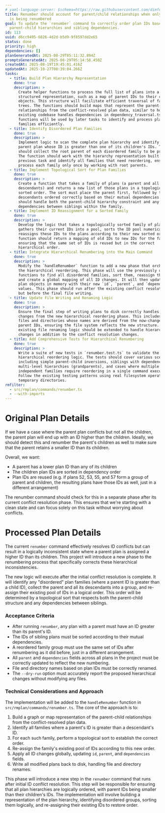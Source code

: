 ```yaml
---
# yaml-language-server: $schema=https://raw.githubusercontent.com/dimfeld/llmutils/main/schema/rmplan-plan-schema.json
title: Renumber should account for parent/child relationships when only parent
  is being renumbered
goal: To update the `renumber` command to correctly order plan IDs based on
  parent-child hierarchies and sibling dependencies.
id: 113
uuid: d6cc9495-6826-4d2d-b5d9-9f8597dd2e65
status: done
priority: high
dependencies: []
planGeneratedAt: 2025-08-29T05:11:32.894Z
promptsGeneratedAt: 2025-08-29T05:14:58.450Z
createdAt: 2025-08-19T19:45:01.416Z
updatedAt: 2025-10-27T08:39:04.266Z
tasks:
  - title: Build Plan Hierarchy Representation
    done: true
    description: >
      Create helper functions to process the full list of plans into a
      structured representation, such as a map of parent IDs to their child plan
      objects. This structure will facilitate efficient traversal of family
      trees. The functions should build maps that represent the parent-child
      relationships from the conflict-resolved plan data, similar to how the
      existing codebase handles dependencies in dependency_traversal.ts. These
      functions will be used by later tasks to identify and process plan
      families efficiently.
  - title: Identify Disordered Plan Families
    done: true
    description: >
      Implement logic to scan the complete plan hierarchy and identify any
      parent plan whose ID is greater than one of its children's IDs. This logic
      should collect the root parent of each disordered family to be processed.
      The function should work with the hierarchy representation built in the
      previous task and identify all families that need reordering, ensuring we
      process each family only once by working with root parents.
  - title: Implement Topological Sort for Plan Families
    done: true
    description: >
      Create a function that takes a family of plans (a parent and all its
      descendants) and returns a new list of those plans in a topologically
      sorted order. The sort must place the parent first, followed by the
      descendants ordered correctly based on their mutual dependencies. This
      should handle both the parent-child hierarchy constraint and any explicit
      dependencies between siblings within the family.
  - title: Implement ID Reassignment for a Sorted Family
    done: true
    description: >
      Develop the logic that takes a topologically sorted family of plans,
      gathers their current IDs into a pool, sorts the ID pool numerically, and
      reassigns these IDs to the plans according to their new sorted order. This
      function should return a mapping of old IDs to new IDs for the family,
      ensuring that the same set of IDs is reused but in the correct
      hierarchical order.
  - title: Integrate Hierarchical Renumbering into the Main Command
    done: true
    description: >
      Modify the `handleRenumber` function to add a new phase that orchestrates
      the hierarchical reordering. This phase will use the previously developed
      functions to find all disordered families, sort them, reassign their IDs,
      and create a global mapping of all ID changes. It will then update all
      plan objects in memory with their new `id`, `parent`, and `dependencies`
      values. This phase should run after the existing conflict resolution logic
      but before the final file writing.
  - title: Update File Writing and Renaming Logic
    done: true
    description: >
      Ensure the final step of writing plans to disk correctly handles the
      changes from the new hierarchical reordering phase. This includes renaming
      files and directories whose names are derived from the now-changed plan or
      parent IDs, ensuring the file system reflects the new structure. The
      existing file renaming logic should be extended to handle hierarchical ID
      changes in addition to the conflict resolution changes.
  - title: Add Comprehensive Tests for Hierarchical Renumbering
    done: true
    description: >
      Write a suite of new tests in `renumber.test.ts` to validate the
      hierarchical reordering logic. The tests should cover various scenarios,
      including simple parent-child inversions, siblings with dependencies,
      multi-level hierarchies (grandparents), and cases where multiple
      independent families require reordering in a single command execution.
      Follow the existing testing patterns using real filesystem operations and
      temporary directories.
rmfilter:
  - src/rmplan/commands/renumber.ts
  - --with-imports
---
```


# Original Plan Details

If we have a case where the parent plan conflicts but not all the children, the parent plan will end up with an ID
higher than the children. Ideally, we should detect this and renumber the parent's children as well to make sure that
the parent retains a smaller ID than its children. 

Overall, we want:
- A parent has a lower plan ID than any of its children
- The children plan IDs are sorted in dependency order
- Plan IDs are reused (e.g. if plans 52, 53, 55, and 57 form a group of parent and children, the resulting plans have those IDs as well, just in a different arrangement)

The renumber command should check for this in a separate phase after its current conflict resolution phase. This ensures
that we're starting with a clean state and can focus solely on this task without worrying about conflicts.

# Processed Plan Details

The current `renumber` command effectively resolves ID conflicts but can result in a logically inconsistent state where a parent plan is assigned a higher ID than its children. This project will introduce a new phase to the renumbering process that specifically corrects these hierarchical inconsistencies.

The new logic will execute after the initial conflict resolution is complete. It will identify any "disordered" plan families (where a parent ID is greater than a child ID), collect the parent and all its descendants into a group, and re-assign their existing pool of IDs in a logical order. This order will be determined by a topological sort that respects both the parent-child structure and any dependencies between siblings.

### Acceptance Criteria
- After running `renumber`, any plan with a parent must have an ID greater than its parent's ID.
- The IDs of sibling plans must be sorted according to their mutual dependencies.
- A reordered family group must use the same set of IDs after renumbering as it did before, just in a different arrangement.
- All `parent` and `dependencies` fields across all plans in the project must be correctly updated to reflect the new numbering.
- File and directory names based on plan IDs must be correctly renamed.
- The `--dry-run` option must accurately report the proposed hierarchical changes without modifying any files.

### Technical Considerations and Approach
The implementation will be added to the `handleRenumber` function in `src/rmplan/commands/renumber.ts`. The core of the approach is to:
1.  Build a graph or map representation of the parent-child relationships from the conflict-resolved plan data.
2.  Identify all families where a parent's ID is greater than a descendant's ID.
3.  For each such family, perform a topological sort to establish the correct order.
4.  Re-assign the family's existing pool of IDs according to this new order.
5.  Apply all ID changes globally, updating `id`, `parent`, and `dependencies` fields.
6.  Write all modified plans back to disk, handling file and directory renames.

This phase will introduce a new step in the `renumber` command that runs after initial ID conflict resolution. This step will be responsible for ensuring that all plan hierarchies are logically ordered, with parent IDs being smaller than their children's IDs. The implementation will involve building a representation of the plan hierarchy, identifying disordered groups, sorting them logically, and re-assigning their existing IDs to restore order.
